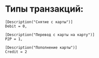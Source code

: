 # Типы транзакций:
    [Description("Снятие с карты")]
    Debit = 0, 

    [Description("Перевод с карты на карту")]
    P2P = 1,

    [Description("Пополнение карты")]
    Credit = 2